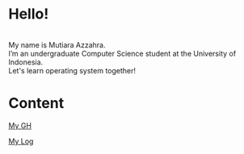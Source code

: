 # Hello! 
<br>
My name is Mutiara Azzahra. 
<br>
I’m an undergraduate Computer Science student at the University of Indonesia.
<br>
Let's learn operating system together!

# Content

[My GH](https://github.com/mutiarazzahra)

[My Log](https://mutiarazzahra.github.io/os212/TXT/mylog.txt)
